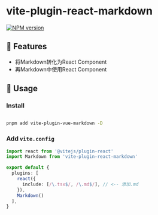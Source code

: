 # vite-plugin-react-markdown
[![NPM version](https://img.shields.io/npm/v/vite-plugin-react-markdown?color=a1b858)](https://www.npmjs.com/package/vite-plugin-react-markdown)

## 🚀 Features
- 将Markdown转化为React Component
- 再Markdown中使用React Component

## 🔧 Usage

### Install
```bash

pnpm add vite-plugin-vue-markdown -D 
```
### Add `vite.config`
```ts
import react from '@vitejs/plugin-react'
import Markdown from 'vite-plugin-react-markdown'

export default {
  plugins: [
    react({
      include: [/\.tsx$/, /\.md$/], // <-- 添加.md
    }),
    Markdown()
  ],
}
```
